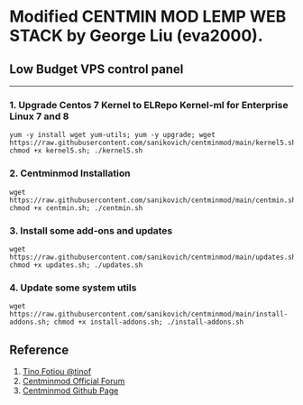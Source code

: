 # Modified CENTMIN MOD LEMP WEB STACK by George Liu (eva2000).
## Low Budget VPS control panel
---

### 1. Upgrade Centos 7 Kernel to ELRepo Kernel-ml for Enterprise Linux 7 and 8
```
yum -y install wget yum-utils; yum -y upgrade; wget https://raw.githubusercontent.com/sanikovich/centminmod/main/kernel5.sh; chmod +x kernel5.sh; ./kernel5.sh
```

### 2. Centminmod Installation
```
wget https://raw.githubusercontent.com/sanikovich/centminmod/main/centmin.sh; chmod +x centmin.sh; ./centmin.sh
```

### 3. Install some add-ons and updates
```
wget https://raw.githubusercontent.com/sanikovich/centminmod/main/updates.sh; chmod +x updates.sh; ./updates.sh
```

### 4. Update some system utils
```
wget https://raw.githubusercontent.com/sanikovich/centminmod/main/install-addons.sh; chmod +x install-addons.sh; ./install-addons.sh
```


## Reference
1. [Tino Fotiou @tinof](https://github.com/tinof/centmininit)
1. [Centminmod Official Forum](https://community.centminmod.com/threads/discussion-how-do-you-initially-install-setup-your-centmin-mod-server.14736/page-3)
1. [Centminmod Github Page](https://github.com/centminmod/centminmod/blob/master/centmin.sh)
